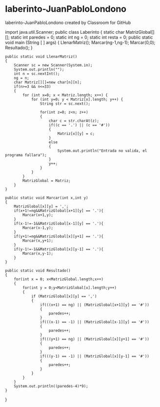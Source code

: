 # laberinto-JuanPabloLondono
laberinto-JuanPabloLondono created by Classroom for GitHub

import java.util.Scanner;
public class Laberinto
{
    static char MatrizGlobal[][];
    static int paredes = 0;
    static int ng = 0;
    static int resta = 0;
    public static void main (String [ ] args) 
    {
        LlenarMatriz();
        Marcar(ng-1,ng-1);
        Marcar(0,0);
        Resultado();
    }  

    public static void LlenarMatriz()
    {
        Scanner sc = new Scanner(System.in);
        System.out.println("");
        int n = sc.nextInt();
        ng = n;
        char Matriz[][]=new char[n][n];
        if(n>=3 && n<=33)
        {
            for (int x=0; x < Matriz.length; x++) {
                for (int y=0; y < Matriz[x].length; y++) {
                    String str = sc.next();

                    for(int z=0; z<n; z++)
                    {
                        char c = str.charAt(z);
                        if((c == '.') || (c == '#'))
                        {
                            Matriz[x][y] = c;
                        }
                        else
                        {
                            System.out.println("Entrada no valida, el programa fallara");
                        }
                        y++;
                    }
                }
            }
            MatrizGlobal = Matriz;
        }
    }

    public static void Marcar(int x,int y)
    {
        MatrizGlobal[x][y] = ',';
        if(x+1!=ng&&MatrizGlobal[x+1][y] == '.'){
            Marcar(x+1,y);
        }
        if(x-1!=-1&&MatrizGlobal[x-1][y] == '.'){
            Marcar(x-1,y);
        }
        if(y+1!=ng&&MatrizGlobal[x][y+1] == '.'){
            Marcar(x,y+1);
        }
        if(y-1!=-1&&MatrizGlobal[x][y-1] == '.'){
            Marcar(x,y-1);
        }
    }

    public static void Resultado()
    {
        for(int x = 0; x<MatrizGlobal.length;x++)
        {
            for(int y = 0;y<MatrizGlobal[x].length;y++)
            {
                if (MatrizGlobal[x][y] == ',')
                {
                    if(((x+1) == ng) || (MatrizGlobal[x+1][y] == '#'))
                    {
                        paredes++;
                    }
                    if(((x-1) == -1) || (MatrizGlobal[x-1][y] == '#'))
                    {
                        paredes++;
                    }
                    if(((y+1) == ng) || (MatrizGlobal[x][y+1] == '#'))
                    {
                        paredes++;
                    }
                    if(((y-1) == -1) || (MatrizGlobal[x][y-1] == '#'))
                    {
                        paredes++;
                    }
                }
            }
        }
        System.out.println((paredes-4)*9);
    }
}
